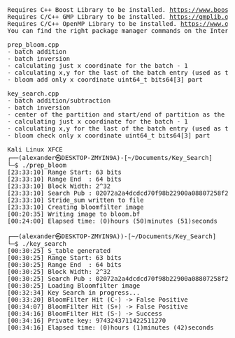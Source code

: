 <pre>
Requires C++ Boost Library to be installed. <a href="https://www.boost.org">https://www.boost.org</a>
Requires C/C++ GMP Library to be installed. <a href="https://gmplib.org">https://gmplib.org</a>
Requires C/C++ OpenMP Library to be installed. <a href="https://www.openmp.org">https://www.openmp.org</a>
You can find the right package manager commands on the Internet for your Linux Distro.

prep_bloom.cpp
- batch addition
- batch inversion
- calculating just x coordinate for the batch - 1
- calculating x,y for the last of the batch entry (used as the next startPoint)
- bloom add only x coordinate uint64_t bits64[3] part

key_search.cpp
- batch addition/subtraction
- batch inversion
- center of the partition and start/end of partition as the starting points
- calculating just x coordinate for the batch - 1
- calculating x,y for the last of the batch entry (used as the next startPoint)
- bloom check only x coordinate uint64_t bits64[3] part

Kali Linux XFCE
┌──(alexander㉿DESKTOP-ZMYIN9A)-[~/Documents/Key_Search]
└─$ ./prep_bloom
[23:33:10] Range Start: 63 bits
[23:33:10] Range End  : 64 bits
[23:33:10] Block Width: 2^32
[23:33:10] Search Pub : 02072a2a4dcdcd70f98b22900a08807258f2c4397044d493016bb86cff2fc35d57
[23:33:10] Stride_sum written to file
[23:33:10] Creating bloomfilter image
[00:20:35] Writing image to bloom.bf
[00:24:00] Elapsed time: (0)hours (50)minutes (51)seconds
                                                                                                            
┌──(alexander㉿DESKTOP-ZMYIN9A))-[~/Documents/Key_Search]
└─$ ./key_search
[00:30:25] S_table generated
[00:30:25] Range Start: 63 bits
[00:30:25] Range End  : 64 bits
[00:30:25] Block Width: 2^32
[00:30:25] Search Pub : 02072a2a4dcdcd70f98b22900a08807258f2c4397044d493016bb86cff2fc35d57
[00:30:25] Loading Bloomfilter image
[00:32:34] Key Search in progress...
[00:33:20] BloomFilter Hit (C-) -> False Positive
[00:34:07] BloomFilter Hit (S+) -> False Positive
[00:34:16] BloomFilter Hit (S-) -> Success
[00:34:16] Private key: 9743243711422511270
[00:34:16] Elapsed time: (0)hours (1)minutes (42)seconds
</pre>

